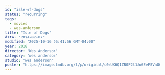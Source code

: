 ```yaml
---
id: "isle-of-dogs"
status: "recurring"
tags:
  - movies
  - wes-anderson
title: "Isle of Dogs"
date: "2024-02-07"
modified: "2025-10-16 16:41:56 GMT-04:00"
year: 2018
director: "Wes Anderson"
category: "wes anderson"
studio: "wes anderson"
poster: "https://image.tmdb.org/t/p/original/c0nUX6Q1ZB0P2t1Jo6EeFSVnOGQ.jpg"
---
```

